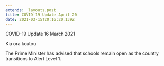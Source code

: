 ```yaml
---
extends: _layouts.post
title: COVID-19 Update April 20
date: 2021-03-15T20:16:20.139Z
---
```

COVID-19 Update 16 March 2021

Kia ora koutou

The Prime Minister has advised that schools remain open as the country transitions to Alert Level 1.
